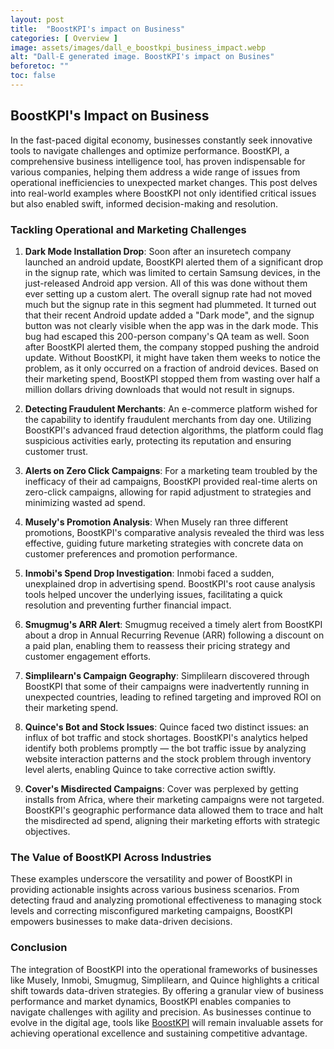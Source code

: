```yaml
---
layout: post
title:  "BoostKPI's impact on Business"
categories: [ Overview ]
image: assets/images/dall_e_boostkpi_business_impact.webp
alt: "Dall-E generated image. BoostKPI's impact on Busines"
beforetoc: ""
toc: false
---
```


## BoostKPI's Impact on Business

In the fast-paced digital economy, businesses constantly seek innovative tools to navigate challenges and optimize performance. BoostKPI, a comprehensive business intelligence tool, has proven indispensable for various companies, helping them address a wide range of issues from operational inefficiencies to unexpected market changes. This post delves into real-world examples where BoostKPI not only identified critical issues but also enabled swift, informed decision-making and resolution.

### Tackling Operational and Marketing Challenges

1. **Dark Mode Installation Drop**: Soon after an insuretech company launched an android update, BoostKPI alerted them of a significant drop in the signup rate, which was limited to certain Samsung devices, in the just-released Android app version. All of this was done without them ever setting up a custom alert. The overall signup rate had not moved much but the signup rate in this segment had plummeted. It turned out that their recent Android update added a "Dark mode", and the signup button was not clearly visible when the app was in the dark mode. This bug had escaped this 200-person company's QA team as well.
Soon after BoostKPI alerted them, the company stopped pushing the android update. Without BoostKPI, it might have taken them weeks to notice the problem, as it only occurred on a fraction of android devices. Based on their marketing spend, BoostKPI stopped them from wasting over half a million dollars driving downloads that would not result in signups.

2. **Detecting Fraudulent Merchants**: An e-commerce platform wished for the capability to identify fraudulent merchants from day one. Utilizing BoostKPI's advanced fraud detection algorithms, the platform could flag suspicious activities early, protecting its reputation and ensuring customer trust.

3. **Alerts on Zero Click Campaigns**: For a marketing team troubled by the inefficacy of their ad campaigns, BoostKPI provided real-time alerts on zero-click campaigns, allowing for rapid adjustment to strategies and minimizing wasted ad spend.

4. **Musely's Promotion Analysis**: When Musely ran three different promotions, BoostKPI's comparative analysis revealed the third was less effective, guiding future marketing strategies with concrete data on customer preferences and promotion performance.

5. **Inmobi's Spend Drop Investigation**: Inmobi faced a sudden, unexplained drop in advertising spend. BoostKPI's root cause analysis tools helped uncover the underlying issues, facilitating a quick resolution and preventing further financial impact.

6. **Smugmug's ARR Alert**: Smugmug received a timely alert from BoostKPI about a drop in Annual Recurring Revenue (ARR) following a discount on a paid plan, enabling them to reassess their pricing strategy and customer engagement efforts.

7. **Simplilearn's Campaign Geography**: Simplilearn discovered through BoostKPI that some of their campaigns were inadvertently running in unexpected countries, leading to refined targeting and improved ROI on their marketing spend.

8. **Quince's Bot and Stock Issues**: Quince faced two distinct issues: an influx of bot traffic and stock shortages. BoostKPI's analytics helped identify both problems promptly — the bot traffic issue by analyzing website interaction patterns and the stock problem through inventory level alerts, enabling Quince to take corrective action swiftly.

9. **Cover's Misdirected Campaigns**: Cover was perplexed by getting installs from Africa, where their marketing campaigns were not targeted. BoostKPI's geographic performance data allowed them to trace and halt the misdirected ad spend, aligning their marketing efforts with strategic objectives.

### The Value of BoostKPI Across Industries

These examples underscore the versatility and power of BoostKPI in providing actionable insights across various business scenarios. From detecting fraud and analyzing promotional effectiveness to managing stock levels and correcting misconfigured marketing campaigns, BoostKPI empowers businesses to make data-driven decisions.

### Conclusion

The integration of BoostKPI into the operational frameworks of businesses like Musely, Inmobi, Smugmug, Simplilearn, and Quince highlights a critical shift towards data-driven strategies. By offering a granular view of business performance and market dynamics, BoostKPI enables companies to navigate challenges with agility and precision. As businesses continue to evolve in the digital age, tools like [BoostKPI](https://boostkpi.com) will remain invaluable assets for achieving operational excellence and sustaining competitive advantage.
